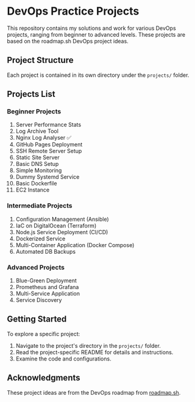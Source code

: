 # DevOps Practice Projects

This repository contains my solutions and work for various DevOps projects, ranging from beginner to advanced levels. These projects are based on the roadmap.sh DevOps project ideas.

## Project Structure

Each project is contained in its own directory under the `projects/` folder.

## Projects List

### Beginner Projects

1. Server Performance Stats
2. Log Archive Tool
3. Nginx Log Analyser ✅
4. GitHub Pages Deployment
5. SSH Remote Server Setup
6. Static Site Server
7. Basic DNS Setup
8. Simple Monitoring
9. Dummy Systemd Service
10. Basic Dockerfile
11. EC2 Instance

### Intermediate Projects

1. Configuration Management (Ansible)
2. IaC on DigitalOcean (Terraform)
3. Node.js Service Deployment (CI/CD)
4. Dockerized Service
5. Multi-Container Application (Docker Compose)
6. Automated DB Backups

### Advanced Projects

1. Blue-Green Deployment
2. Prometheus and Grafana
3. Multi-Service Application
4. Service Discovery

## Getting Started

To explore a specific project:

1. Navigate to the project's directory in the `projects/` folder.
2. Read the project-specific README for details and instructions.
3. Examine the code and configurations.

## Acknowledgments

These project ideas are from the DevOps roadmap from [roadmap.sh](https://roadmap.sh).
